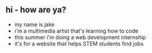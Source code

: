 ## hi - how are ya?

- my name is jake
- i'm a multimedia artist that's learning how to code
- this summer i'm doing a web development internship
- it's for a website that helps STEM students find jobs
